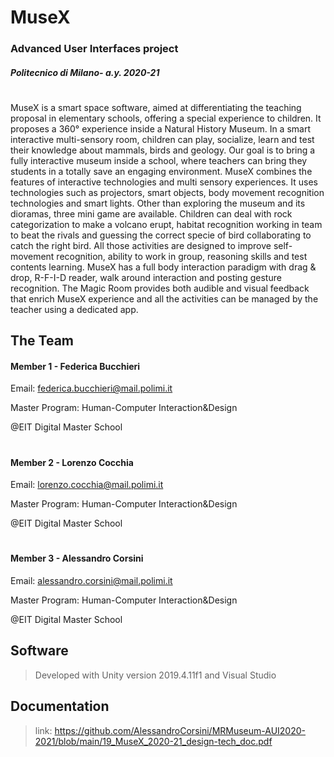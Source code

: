 # MuseX
### Advanced User Interfaces project
##### Politecnico di Milano- a.y. 2020-21

#
#
MuseX is a smart space software, aimed at differentiating the teaching proposal in elementary schools, offering a special experience to children. It  proposes a 360° experience inside a Natural History Museum. 
In a smart interactive multi-sensory room, children can play, socialize, learn and test their knowledge about mammals, birds and geology. Our goal is to bring a fully interactive museum inside a school, where teachers can bring they students in a totally save an engaging environment.
MuseX combines the features of interactive technologies and multi sensory experiences. It uses technologies such as projectors, smart objects, body movement recognition technologies and smart lights.
Other than exploring the museum and its dioramas, three mini game are available. Children can deal with rock categorization to make a volcano erupt, habitat recognition working in team to beat the rivals and guessing the correct specie of bird collaborating to catch the right bird.
All those activities are designed to improve self-movement recognition, ability to work in group, reasoning skills and test contents learning. MuseX has a full body interaction paradigm with drag & drop, R-F-I-D reader, walk around interaction and posting gesture recognition. The Magic Room provides both audible and visual feedback that enrich MuseX experience and all the activities can be managed by the teacher using a dedicated app.

## The Team
#### Member 1 - Federica Bucchieri
Email: federica.bucchieri@mail.polimi.it

Master Program: Human-Computer Interaction&Design

@EIT Digital Master School
#

#### Member 2 - Lorenzo Cocchia
Email: lorenzo.cocchia@mail.polimi.it

Master Program: Human-Computer Interaction&Design

@EIT Digital Master School
#

#### Member 3 - Alessandro Corsini
Email: alessandro.corsini@mail.polimi.it

Master Program: Human-Computer Interaction&Design

@EIT Digital Master School

## Software
> Developed with Unity version 2019.4.11f1 and Visual Studio

## Documentation
> link: https://github.com/AlessandroCorsini/MRMuseum-AUI2020-2021/blob/main/19_MuseX_2020-21_design-tech_doc.pdf
